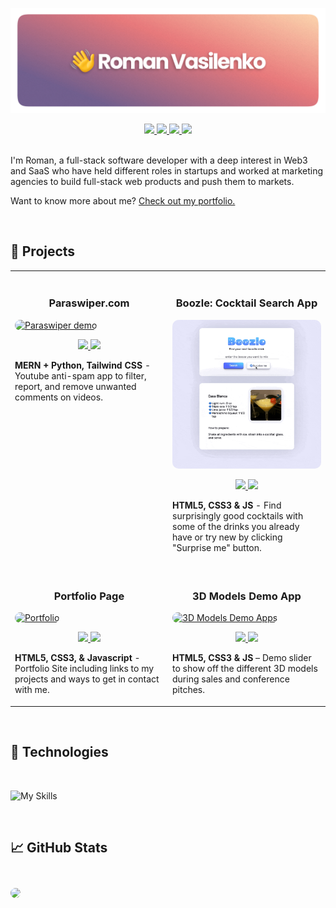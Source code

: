 [![Roman's GitHub Banner](./assets/github-header.png)](https://roman.vasilenko.co/)

<section align="center">
    <a href="https://roman.vasilenko.co/" target="_blank">
        <img src="https://img.shields.io/badge/website-000000?style=for-the-badge&logo=About.me&logoColor=white"/>
    </a>
    <a href="https://twitter.com/romanvasilenko_" target="_blank">
        <img src="https://img.shields.io/badge/Twitter-1DA1F2?style=for-the-badge&logo=twitter&logoColor=white"/>
    </a>
    <a href="https://www.linkedin.com/in/roman--vasilenko/" target="_blank">
        <img src="https://img.shields.io/badge/LinkedIn-0077B5?style=for-the-badge&logo=linkedin&logoColor=white"/>
    </a>
    <a href="https://roman.vasilenko.co/" target="_blank">
        <img src="https://komarev.com/ghpvc/?username=roman-vasi1enko&style=for-the-badge"/>
    </a>
</section>

<br>

I'm Roman, a full-stack software developer with a deep interest in Web3 and SaaS who have held different roles in startups and worked at marketing agencies to build full-stack web products and push them to markets.

Want to know more about me? [Check out my portfolio.](https://roman.vasilenko.co/)

<br>

## 🚀 Projects

<table>
  <tr>
  <td width="50%" valign="top">
    <br>
      <h3 align="center">Paraswiper.com</h3>
        <a target="_blank" href="https://github.com/roman-vasi1enko/paraswiper">
          <img src="assets/paraswiper-demo.gif" width="100%" alt="Paraswiper demo" style="border-radius:10px"/>
        </a>
        <br />
        <p align="center">
        <a href="https://github.com/roman-vasi1enko/paraswiper" target="_blank">
        <img src="https://img.shields.io/static/v1?label=|&message=REPO&color=23555f&style=plastic&logo=github&logo-color=white"/>
      </a>
      <a href="https://paraswiper.com/" target="_blank">
        <img src="https://img.shields.io/static/v1?label=|&message=WEBSITE&color=cdf998&style=plastic&logo=react&logo-color=white"/>
      </a>
      </p>
        <p><strong>MERN + Python, Tailwind CSS</strong> - Youtube anti-spam app to filter, report, and remove unwanted comments on videos.</p>
    </td>
    <td width="50%" valign="top">
    <br>
      <h3 align="center">Boozle: Cocktail Search App</h3>
      <a target="_blank" href="https://github.com/roman-vasi1enko/api-app-boozle">
            <img src="assets/boozle.gif" width="100%"  alt="Rigley 2" style="border-radius:10px"/>
        </a>
        <br />
        <p align="center">
  <a href="https://github.com/roman-vasi1enko/api-app-boozle" target="_blank">
    <img src="https://img.shields.io/static/v1?label=|&message=REPO&color=23555f&style=plastic&logo=github&logo-color=white"/>
  </a>
  <a href="https://boozle.netlify.app/" target="_blank">
    <img src="https://img.shields.io/static/v1?label=|&message=WEBSITE&color=cdf998&style=plastic&logo=javascript&logo-color=white"/>
  </a>
      </p>
        <p><strong>HTML5, CSS3 & JS</strong> - Find surprisingly good cocktails with some of the drinks you already have or try new by clicking "Surprise me" button.</p>
    </td>
  </tr>

  <tr>
  <td width="50%" valign="top">
    <br>
      <h3 align="center">Portfolio Page</h3>
        <a target="_blank" href="https://github.com/roman-vasi1enko/portfolio-website">
          <img src="assets/romanvasilenkoco.gif" width="100%" alt="Portfolio" style="border-radius:10px"/>
        </a>
      <br />
        <p align="center">
  <a href="https://github.com/roman-vasi1enko/portfolio-website" target="_blank">
    <img src="https://img.shields.io/static/v1?label=|&message=REPO&color=23555f&style=plastic&logo=github&logo-color=white"/>
  </a>
  <a href="https://roman.vasilenko.co/" target="_blank">
    <img src="https://img.shields.io/static/v1?label=|&message=WEBSITE&color=cdf998&style=plastic&logo=css3&logo-color=white"/>
  </a>
      </p>
        <p><strong>HTML5, CSS3, & Javascript</strong> - Portfolio Site including links to my projects and ways to get in contact with me.</p>
    </td>
    <td width="50%" valign="top">
    <br>
      <h3 align="center">3D Models Demo App</h3>
        <a target="_blgank" href="https://github.com/roman-vasi1enko/3d-models-demo-app">
            <img src="assets/3dmodels2.gif" width="100%" alt="3D Models Demo Apps" style="border-radius:10px"/>
        </a>
        <br />
        <p align="center">
  <a href="https://github.com/roman-vasi1enko/3d-models-demo-app" target="_blank">
    <img src="https://img.shields.io/static/v1?label=|&message=REPO&color=23555f&style=plastic&logo=github&logo-color=white"/>
  </a>  
  <a href="https://modelsdemo.netlify.app/" target="_blank">
    <img src="https://img.shields.io/static/v1?label=|&message=WEBSITE&color=cdf998&style=plastic&logo=javascript&logo-color=white"/>
  </a>
      </p>
        <p><strong>HTML5, CSS3 & JS</strong> – Demo slider to show off the different 3D models during sales and conference pitches.</p>
    </td>
  </tr>
</table>

<br>

## 💼  Technologies

<br>

![My Skills](https://skillicons.dev/icons?i=html,css,js,react,nodejs,mongodb,wordpress,git)
<!-- https://github.com/tandpfun/skill-icons#readme -->

<br>

## 📈 GitHub Stats

<br>

<div>
    <img style="border-radius:20px;margin-top:10px" src="https://github-readme-streak-stats.herokuapp.com?user=roman-vasi1enko&theme=highcontrast&hide_border=true&date_format=M%20j%5B%2C%20Y%5D&background=0C1117&fire=DD4B1B"/>
</div>

